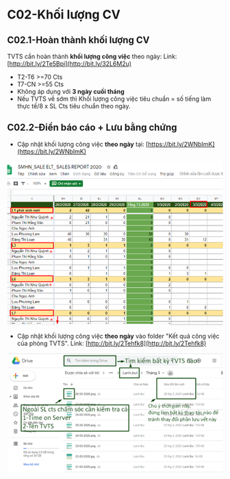 # C02-Khối lượng CV

## C02.1-Hoàn thành khối lượng CV

TVTS cần hoàn thành **khối lượng công việc** theo ngày: Link: [http://bit.ly/2Te5Bpi](http://bit.ly/32L6M2u)

* T2-T6 &gt;=70 Cts
* T7-CN &gt;=55 Cts
* Không áp dụng với **3 ngày cuối tháng**
* Nếu TVTS về sớm thì Khối lượng công việc tiêu chuẩn = số tiếng làm thực tế/8 x SL Cts tiêu chuẩn theo ngày.

## C02.2-Điền báo cáo + Lưu bằng chứng

* Cập nhật khối lượng công việc **theo ngày** tại: [https://bit.ly/2WNbImK](https://bit.ly/2WNbImK)

![](../../.gitbook/assets/0%20%281%29.png)

* Cập nhật khối lượng công việc **theo ngày** vào folder "Kết quả công việc của phòng TVTS". Link: [http://bit.ly/2Tehfk8](http://bit.ly/2Tehfk8)

![](../../.gitbook/assets/l1.png)

